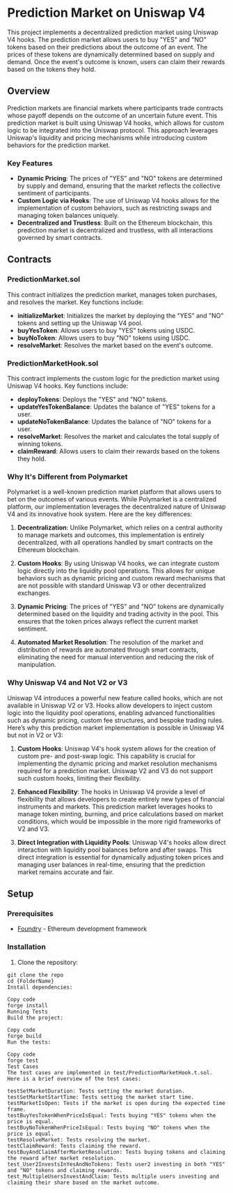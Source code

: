 # Prediction Market on Uniswap V4

This project implements a decentralized prediction market using Uniswap V4 hooks. The prediction market allows users to buy "YES" and "NO" tokens based on their predictions about the outcome of an event. The prices of these tokens are dynamically determined based on supply and demand. Once the event's outcome is known, users can claim their rewards based on the tokens they hold.

## Overview

Prediction markets are financial markets where participants trade contracts whose payoff depends on the outcome of an uncertain future event. This prediction market is built using Uniswap V4 hooks, which allows for custom logic to be integrated into the Uniswap protocol. This approach leverages Uniswap's liquidity and pricing mechanisms while introducing custom behaviors for the prediction market.

### Key Features

- **Dynamic Pricing**: The prices of "YES" and "NO" tokens are determined by supply and demand, ensuring that the market reflects the collective sentiment of participants.
- **Custom Logic via Hooks**: The use of Uniswap V4 hooks allows for the implementation of custom behaviors, such as restricting swaps and managing token balances uniquely.
- **Decentralized and Trustless**: Built on the Ethereum blockchain, this prediction market is decentralized and trustless, with all interactions governed by smart contracts.

## Contracts

### PredictionMarket.sol

This contract initializes the prediction market, manages token purchases, and resolves the market. Key functions include:

- **initializeMarket**: Initializes the market by deploying the "YES" and "NO" tokens and setting up the Uniswap V4 pool.
- **buyYesToken**: Allows users to buy "YES" tokens using USDC.
- **buyNoToken**: Allows users to buy "NO" tokens using USDC.
- **resolveMarket**: Resolves the market based on the event's outcome.

### PredictionMarketHook.sol

This contract implements the custom logic for the prediction market using Uniswap V4 hooks. Key functions include:

- **deployTokens**: Deploys the "YES" and "NO" tokens.
- **updateYesTokenBalance**: Updates the balance of "YES" tokens for a user.
- **updateNoTokenBalance**: Updates the balance of "NO" tokens for a user.
- **resolveMarket**: Resolves the market and calculates the total supply of winning tokens.
- **claimReward**: Allows users to claim their rewards based on the tokens they hold.

### Why It's Different from Polymarket

Polymarket is a well-known prediction market platform that allows users to bet on the outcomes of various events. While Polymarket is a centralized platform, our implementation leverages the decentralized nature of Uniswap V4 and its innovative hook system. Here are the key differences:

1. **Decentralization**: Unlike Polymarket, which relies on a central authority to manage markets and outcomes, this implementation is entirely decentralized, with all operations handled by smart contracts on the Ethereum blockchain.

2. **Custom Hooks**: By using Uniswap V4 hooks, we can integrate custom logic directly into the liquidity pool operations. This allows for unique behaviors such as dynamic pricing and custom reward mechanisms that are not possible with standard Uniswap V3 or other decentralized exchanges.

3. **Dynamic Pricing**: The prices of "YES" and "NO" tokens are dynamically determined based on the liquidity and trading activity in the pool. This ensures that the token prices always reflect the current market sentiment.

4. **Automated Market Resolution**: The resolution of the market and distribution of rewards are automated through smart contracts, eliminating the need for manual intervention and reducing the risk of manipulation.

### Why Uniswap V4 and Not V2 or V3

Uniswap V4 introduces a powerful new feature called hooks, which are not available in Uniswap V2 or V3. Hooks allow developers to inject custom logic into the liquidity pool operations, enabling advanced functionalities such as dynamic pricing, custom fee structures, and bespoke trading rules. Here’s why this prediction market implementation is possible in Uniswap V4 but not in V2 or V3:

1. **Custom Hooks**: Uniswap V4's hook system allows for the creation of custom pre- and post-swap logic. This capability is crucial for implementing the dynamic pricing and market resolution mechanisms required for a prediction market. Uniswap V2 and V3 do not support such custom hooks, limiting their flexibility.

2. **Enhanced Flexibility**: The hooks in Uniswap V4 provide a level of flexibility that allows developers to create entirely new types of financial instruments and markets. This prediction market leverages hooks to manage token minting, burning, and price calculations based on market conditions, which would be impossible in the more rigid frameworks of V2 and V3.

3. **Direct Integration with Liquidity Pools**: Uniswap V4's hooks allow direct interaction with liquidity pool balances before and after swaps. This direct integration is essential for dynamically adjusting token prices and managing user balances in real-time, ensuring that the prediction market remains accurate and fair.

## Setup

### Prerequisites

- [Foundry](https://github.com/gakonst/foundry) - Ethereum development framework

### Installation

1. Clone the repository:

```
git clone the repo
cd {FolderName}
Install dependencies:

Copy code
forge install
Running Tests
Build the project:

Copy code
forge build
Run the tests:

Copy code
forge test
Test Cases
The test cases are implemented in test/PredictionMarketHook.t.sol. Here is a brief overview of the test cases:

testSetMarketDuration: Tests setting the market duration.
testSetMarketStartTime: Tests setting the market start time.
testMarketIsOpen: Tests if the market is open during the expected time frame.
testBuyYesTokenWhenPriceIsEqual: Tests buying "YES" tokens when the price is equal.
testBuyNoTokenWhenPriceIsEqual: Tests buying "NO" tokens when the price is equal.
testResolveMarket: Tests resolving the market.
testClaimReward: Tests claiming the reward.
testBuyAndClaimAfterMarketResolution: Tests buying tokens and claiming the reward after market resolution.
test_User2InvestsInYesAndNoTokens: Tests user2 investing in both "YES" and "NO" tokens and claiming rewards.
test_MultipleUsersInvestAndClaim: Tests multiple users investing and claiming their share based on the market outcome.
```
